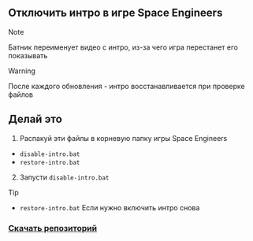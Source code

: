 ## Отключить интро в игре Space Engineers

> [!NOTE]
> Батник переименует видео с интро, из-за чего игра перестанет его показывать

> [!WARNING]
> После каждого обновления - интро восстанавливается при проверке файлов

## Делай это

1. Распакуй эти файлы в корневую папку игры Space Engineers
- `disable-intro.bat`
- `restore-intro.bat`
2. Запусти `disable-intro.bat`

> [!TIP]
> - `restore-intro.bat` Если нужно включить интро снова

### [Скачать репозиторий](https://github.com/N3M1X10/space-engineers-intro/archive/refs/heads/main.zip)
